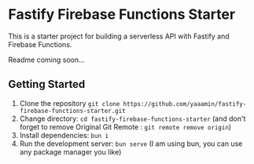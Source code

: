 # Fastify Firebase Functions Starter

This is a starter project for building a serverless API with Fastify and Firebase Functions.

Readme coming soon...

## Getting Started

1. Clone the repository `git clone https://github.com/yaaamin/fastify-firebase-functions-starter.git`
2. Change directory: `cd fastify-firebase-functions-starter` (and don't forget to remove Original Git Remote : `git remote remove origin`)
3. Install dependencies: `bun i`
4. Run the development server: `bun serve` (I am using bun, you can use any package manager you like)
